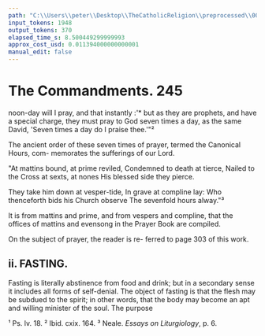 ```yaml
---
path: "C:\\Users\\peter\\Desktop\\TheCatholicReligion\\preprocessed\\00262.jpg"
input_tokens: 1948
output_tokens: 370
elapsed_time_s: 8.500449299999993
approx_cost_usd: 0.011394000000000001
manual_edit: false
---
```

# The Commandments. 245

noon-day will I pray, and that instantly :'* but
as they are prophets, and have a special charge,
they must pray to God seven times a day, as
the same David, 'Seven times a day do I praise
thee.'"²

The ancient order of these seven times of
prayer, termed the Canonical Hours, com-
memorates the sufferings of our Lord.

"At mattins bound, at prime reviled,
Condemned to death at tierce,
Nailed to the Cross at sexts, at nones
His blessed side they pierce.

They take him down at vesper-tide,
In grave at compline lay:
Who thenceforth bids his Church observe
The sevenfold hours alway."³

It is from mattins and prime, and from
vespers and compline, that the offices of
mattins and evensong in the Prayer Book
are compiled.

On the subject of prayer, the reader is re-
ferred to page 303 of this work.

## ii. FASTING.

Fasting is literally abstinence from food and
drink; but in a secondary sense it includes all
forms of self-denial. The object of fasting is
that the flesh may be subdued to the spirit; in
other words, that the body may become an apt
and willing minister of the soul. The purpose

¹ Ps. lv. 18.
² Ibid. cxix. 164.
³ Neale. *Essays on Liturgiology*, p. 6.